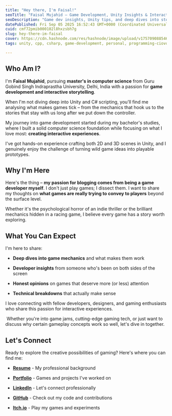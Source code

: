 ```yaml
---
title: "Hey there, I'm Faisal!"
seoTitle: "Faisal Mujahid – Game Development, Unity Insights & Interactive Story"
seoDescription: "Game dev insights, Unity tips, and deep dives into storytelling and mechanics by Faisal Mujahid."
datePublished: Fri Sep 05 2025 16:52:43 GMT+0000 (Coordinated Universal Time)
cuid: cmf72pmib000102l8hxzsbh7g
slug: hey-there-im-faisal
cover: https://cdn.hashnode.com/res/hashnode/image/upload/v1757090885467/68c35aca-3271-4f3e-ae6f-e2d82c979bd6.png
tags: unity, cpp, csharp, game-development, personal, programming-ciovqvfcb008mb253jrczo9ye, games, gaming, unity3d, game-design, personal-development, unity-engine, unity-3d-game-developers

---
```


## **Who Am I?**

I'm **Faisal Mujahid**, pursuing **master's in computer science** from Guru Gobind Singh Indraprastha University, Delhi, India with a passion for **game development and interactive storytelling**.

When I'm not diving deep into Unity and C# scripting, you'll find me analysing what makes games tick – from the mechanics that hook us to the stories that stay with us long after we put down the controller.

My journey into game development started during my bachelor's studies, where I built a solid computer science foundation while focusing on what I love most: **creating interactive experiences**.

I've got hands-on experience crafting both 2D and 3D scenes in Unity, and I genuinely enjoy the challenge of turning wild game ideas into playable prototypes.

## **Why I'm Here**

Here's the thing – **my passion for blogging comes from being a game developer myself**. I don't just play games; I dissect them. I want to share my thoughts on **what games are really trying to convey to players** beyond the surface level.

Whether it's the psychological horror of an indie thriller or the brilliant mechanics hidden in a racing game, I believe every game has a story worth exploring.

## **What You Can Expect**

I'm here to share:

* **Deep dives into game mechanics** and what makes them work
    
* **Developer insights** from someone who's been on both sides of the screen
    
* **Honest opinions** on games that deserve more (or less) attention
    
* **Technical breakdowns** that actually make sense
    

I love connecting with fellow developers, designers, and gaming enthusiasts who share this passion for interactive experiences.

 Whether you're into game jams, cutting-edge gaming tech, or just want to discuss why certain gameplay concepts work so well, let's dive in together.

## **Let's Connect**

Ready to explore the creative possibilities of gaming? Here's where you can find me:

* [**Resume**](https://drive.google.com/file/d/1MbngkugYjptsddTbazqBF5w7R6njSN6M/view?usp=drive_link) - My professional background
    
* [**Portfolio**](https://faisal-xi.vercel.app/) - Games and projects I've worked on
    
* [**LinkedIn**](https://www.linkedin.com/in/faisal-mujahid-745168273) - Let's connect professionally
    
* [**GitHub**](https://github.com/Faisal18Ansari) - Check out my code and contributions
    
* [**Itch.io**](https://faisal-mujahid.itch.io/) - Play my games and experiments